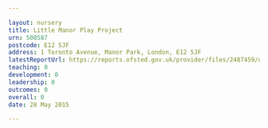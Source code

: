 ```yaml
---

layout: nursery
title: Little Manor Play Project
urn: 508587
postcode: E12 5JF
address: 1 Toronto Avenue, Manor Park, London, E12 5JF
latestReportUrl: https://reports.ofsted.gov.uk/provider/files/2487459/urn/508587.pdf
teaching: 0
development: 0
leadership: 0
outcomes: 0
overall: 0
date: 28 May 2015

---
```

